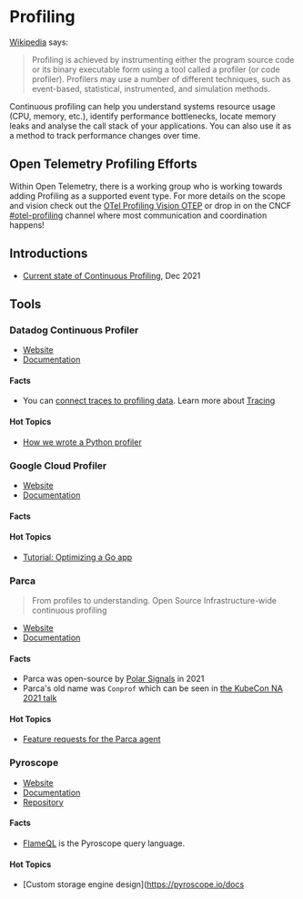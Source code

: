 # Profiling 

[Wikipedia](https://en.wikipedia.org/wiki/Profiling_(computer_programming)) says:

> Profiling is achieved by instrumenting either the program source code or its binary executable form using a tool called a profiler (or code profiler). Profilers may use a number of different techniques, such as event-based, statistical, instrumented, and simulation methods.

Continuous profiling can help you understand systems resource usage (CPU, memory, etc.), identify performance bottlenecks, locate memory leaks and analyse the call stack of your applications. You can also use it as a method to track performance changes over time.

## Open Telemetry Profiling Efforts
Within Open Telemetry, there is a working group who is working towards adding Profiling as a supported event type. For more details on the scope and vision check out the [OTel Profiling Vision OTEP](https://github.com/open-telemetry/oteps/blob/main/text/profiles/0212-profiling-vision.md) or drop in on the CNCF [#otel-profiling](https://cloud-native.slack.com/archives/C03J794L0BV) channel where most communication and coordination happens!

## Introductions

- [Current state of Continuous Profiling](https://o11y.engineering/the-state-of-continuous-profiling-b89cdbdd47f6), Dec 2021

## Tools 

### Datadog Continuous Profiler

- [Website](https://www.datadoghq.com/product/code-profiling/)
- [Documentation](https://docs.datadoghq.com/tracing/profiler/)

#### Facts

- You can [connect traces to profiling data](https://docs.datadoghq.com/tracing/profiler/#connect-traces-to-profiling-data). Learn more about [Tracing](../tracing)

#### Hot Topics 

- [How we wrote a Python profiler](https://www.datadoghq.com/blog/engineering/how-we-wrote-a-python-profiler/)

### Google Cloud Profiler

- [Website](https://cloud.google.com/profiler)
- [Documentation](https://cloud.google.com/profiler/docs)

#### Facts

#### Hot Topics 

- [Tutorial: Optimizing a Go app](https://cloud.google.com/profiler/docs/quickstart-go-app)

### Parca

> From profiles to understanding. Open Source Infrastructure-wide continuous profiling 

- [Website](https://www.parca.dev/)
- [Documentation](https://www.parca.dev/docs/overview)

#### Facts

- Parca was open-source by [Polar Signals](https://www.polarsignals.com/) in 2021
- Parca's old name was `Conprof` which can be seen in [the KubeCon NA 2021 talk](https://www.youtube.com/watch?v=ficc6_6RYQk)

#### Hot Topics 

- [Feature requests for the Parca agent](https://github.com/parca-dev/parca-agent/issues)

### Pyroscope

- [Website](https://pyroscope.io/)
- [Documentation](https://pyroscope.io/docs/)
- [Repository](https://github.com/pyroscope-io/pyroscope)

#### Facts

- [FlameQL](https://pyroscope.io/docs/flameql/) is the Pyroscope query language. 

#### Hot Topics 
- [Custom storage engine design](https://pyroscope.io/docs